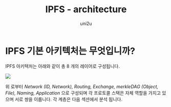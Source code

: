 ﻿---
layout: post
title: "IPFS - architecture"
categories:
  - IPFS_Review
tags:
  - IPFS_architecture
lang: ko
author: "uni2u"
meta: "Springfield"
---

# IPFS 기본 아키텍처는 무엇입니까?

IPFS 아키텍처는 아래와 같이 총 8 개의 레이어로 구성됩니다.

![](https://cdn-images-1.medium.com/max/1600/0*3pjaONvymeTFFdRo.jpg)

위 로부터 _Network (ID, Network), Routing, Exchange, merkleDAG (Object, File), Naming, Application_ 으로 구성되며 각 프로토콜 스택은 자체 역할을 가지고 있으며 서로 쌍을 이룹니다. 각 계층은 다음 섹션에서 분석 됩니다.
